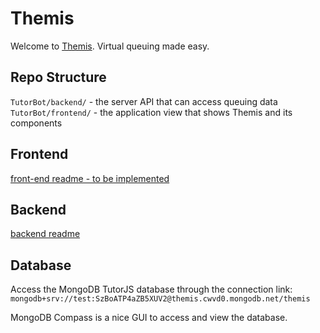 # Themis

Welcome to <a href="https://themis.kssolutionsllc.com/" target="_blank">Themis</a>. Virtual queuing made easy.

## Repo Structure

`TutorBot/backend/` - the server API that can access queuing data \
`TutorBot/frontend/` - the application view that shows Themis and its components

## Frontend

[front-end readme - to be implemented](client/README.md)

## Backend

[backend readme](backend/README.md)

## Database

Access the MongoDB TutorJS database through the connection link:
`mongodb+srv://test:SzBoATP4aZB5XUV2@themis.cwvd0.mongodb.net/themis`

MongoDB Compass is a nice GUI to access and view the database.
